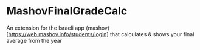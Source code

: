 # MashovFinalGradeCalc
An extension for the Israeli app (mashov)[https://web.mashov.info/students/login] that calculates &amp; shows your final average from the year
